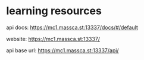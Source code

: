 # learning resources
api docs: 
https://mc1.massca.st:13337/docs/#/default
      
website: 
https://mc1.massca.st:13337/ 
  
api base url:
https://mc1.massca.st:13337/api/
 
   
 
 
